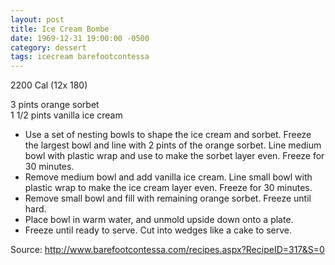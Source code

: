 ```yaml
---
layout: post
title: Ice Cream Bombe
date: 1969-12-31 19:00:00 -0500
category: dessert
tags: icecream barefootcontessa
---
```

2200 Cal (12x 180)

3 pints orange sorbet  
1 1/2 pints vanilla ice cream  

* Use a set of nesting bowls to shape the ice cream and sorbet.  Freeze the largest bowl and line with 2 pints of the orange sorbet.  Line medium bowl with plastic wrap and use to make the sorbet layer even.  Freeze for 30 minutes.
* Remove medium bowl and add vanilla ice cream.  Line small bowl with plastic wrap to make the ice cream layer even.  Freeze for 30 minutes.
* Remove small bowl and fill with remaining orange sorbet.  Freeze until hard.
* Place bowl in warm water, and unmold upside down onto a plate.
* Freeze until ready to serve.  Cut into wedges like a cake to serve.

Source: <http://www.barefootcontessa.com/recipes.aspx?RecipeID=317&S=0>
